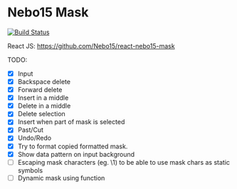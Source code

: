 # Nebo15 Mask

[![Build Status](https://travis-ci.org/Nebo15/nebo15-mask.svg?branch=master)](https://travis-ci.org/Nebo15/nebo15-mask)

React JS: https://github.com/Nebo15/react-nebo15-mask

TODO:

- [x] Input
- [x] Backspace delete
- [x] Forward delete
- [x] Insert in a middle
- [x] Delete in a middle
- [x] Delete selection
- [x] Insert when part of mask is selected
- [x] Past/Cut
- [x] Undo/Redo
- [x] Try to format copied formatted mask.
- [x] Show data pattern on input background
- [ ] Escaping mask characters (eg. \1) to be able to use mask chars as static symbols
- [ ] Dynamic mask using function
